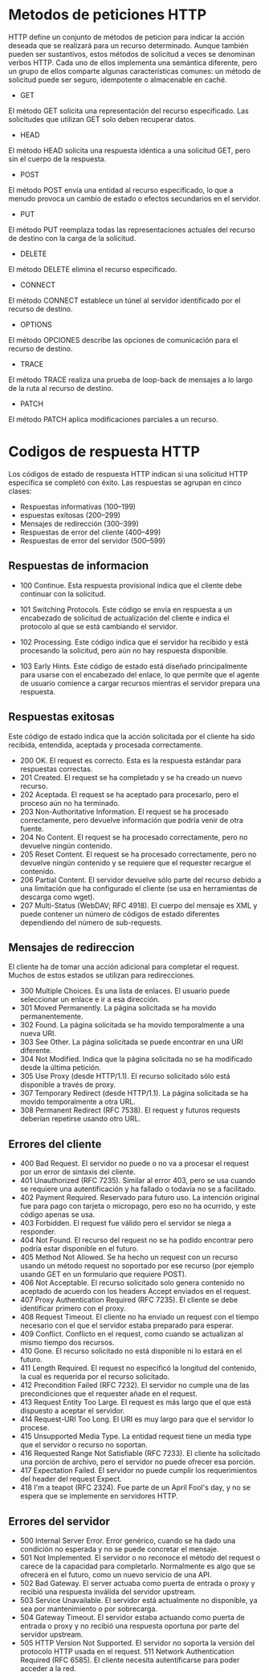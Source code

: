 # Metodos de peticiones HTTP

HTTP define un conjunto de métodos de peticion para indicar la acción deseada que se realizará para un recurso determinado. Aunque también pueden ser sustantivos, estos métodos de solicitud a veces se denominan verbos HTTP. Cada uno de ellos implementa una semántica diferente, pero un grupo de ellos comparte algunas características comunes: un método de solicitud puede ser seguro, idempotente o almacenable en caché.

- GET

El método GET solicita una representación del recurso especificado. Las solicitudes que utilizan GET solo deben recuperar datos.

- HEAD

El método HEAD solicita una respuesta idéntica a una solicitud GET, pero sin el cuerpo de la respuesta.

- POST

El método POST envía una entidad al recurso especificado, lo que a menudo provoca un cambio de estado o efectos secundarios en el servidor.

- PUT

El método PUT reemplaza todas las representaciones actuales del recurso de destino con la carga de la solicitud.

- DELETE

El método DELETE elimina el recurso especificado.

- CONNECT

El método CONNECT establece un túnel al servidor identificado por el recurso de destino.

- OPTIONS

El método OPCIONES describe las opciones de comunicación para el recurso de destino.

- TRACE

El método TRACE realiza una prueba de loop-back de mensajes a lo largo de la ruta al recurso de destino.

- PATCH

El método PATCH aplica modificaciones parciales a un recurso.

# Codigos de respuesta HTTP

Los códigos de estado de respuesta HTTP indican si una solicitud HTTP específica se completó con éxito. Las respuestas se agrupan en cinco clases:

- Respuestas informativas (100–199)
- espuestas exitosas (200–299)
- Mensajes de redirección (300–399)
- Respuestas de error del cliente (400–499)
- Respuestas de error del servidor (500–599)

## Respuestas de informacion

- 100 Continue.
Esta respuesta provisional indica que el cliente debe continuar con la solicitud.

- 101 Switching Protocols.
Este código se envía en respuesta a un encabezado de solicitud de actualización del cliente e indica el protocolo al que se está cambiando el servidor.

- 102 Processing.
Este código indica que el servidor ha recibido y está procesando la solicitud, pero aún no hay respuesta disponible.

- 103 Early Hints.
Este código de estado está diseñado principalmente para usarse con el encabezado del enlace, lo que permite que el agente de usuario comience a cargar recursos mientras el servidor prepara una respuesta.

## Respuestas exitosas

Este código de estado indica que la acción solicitada por el cliente ha sido recibida, entendida, aceptada y procesada correctamente.

- 200 OK. El request es correcto. Esta es la respuesta estándar para respuestas correctas.
- 201 Created. El request se ha completado y se ha creado un nuevo recurso.
- 202 Aceptada. El request se ha aceptado para procesarlo, pero el proceso aún no ha terminado.
- 203 Non-Authoritative Information. El request se ha procesado correctamente, pero devuelve información que podría venir de otra fuente.
- 204 No Content. El request se ha procesado correctamente, pero no devuelve ningún contenido.
- 205 Reset Content. El request se ha procesado correctamente, pero no devuelve ningún contenido y se requiere que el requester recargue el contenido.
- 206 Partial Content. El servidor devuelve sólo parte del recurso debido a una limitación que ha configurado el cliente (se usa en herramientas de descarga como wget).
- 207 Multi-Status (WebDAV; RFC 4918). El cuerpo del mensaje es XML y puede contener un número de códigos de estado diferentes dependiendo del número de sub-requests.

## Mensajes de redireccion

El cliente ha de tomar una acción adicional para completar el request. Muchos de estos estados se utilizan para redirecciones.

- 300 Multiple Choices. Es una lista de enlaces. El usuario puede seleccionar un enlace e ir a esa dirección.
- 301 Moved Permanently. La página solicitada se ha movido permanentemente.
- 302 Found. La página solicitada se ha movido temporalmente a una nueva URI.
- 303 See Other. La página solicitada se puede encontrar en una URI diferente.
- 304 Not Modified. Indica que la página solicitada no se ha modificado desde la última petición.
- 305 Use Proxy (desde HTTP/1.1). El recurso solicitado sólo está disponible a través de proxy.
- 307 Temporary Redirect (desde HTTP/1.1). La página solicitada se ha movido temporalmente a otra URL.
- 308 Permanent Redirect (RFC 7538). El request y futuros requests deberían repetirse usando otro URL.

## Errores del cliente

- 400 Bad Request. El servidor no puede o no va a procesar el request por un error de sintaxis del cliente.
- 401 Unauthorized (RFC 7235). Similar al error 403, pero se usa cuando se requiere una autentificación y ha fallado o todavía no se a facilitado.
- 402 Payment Required. Reservado para futuro uso. La intención original fue para pago con tarjeta o micropago, pero eso no ha ocurrido, y este código apenas se usa.
- 403 Forbidden. El request fue válido pero el servidor se niega a responder.
- 404 Not Found. El recurso del request no se ha podido encontrar pero podría estar disponible en el futuro.
- 405 Method Not Allowed. Se ha hecho un request con un recurso usando un método request no soportado por ese recurso (por ejemplo usando GET en un formulario que requiere POST).
- 406 Not Acceptable. El recurso solicitado solo genera contenido no aceptado de acuerdo con los headers Accept enviados en el request.
- 407 Proxy Authentication Required (RFC 7235). El cliente se debe identificar primero con el proxy.
- 408 Request Timeout. El cliente no ha enviado un request con el tiempo necesario con el que el servidor estaba preparado para esperar.
- 409 Conflict. Conflicto en el request, como cuando se actualizan al mismo tiempo dos recursos.
- 410 Gone. El recurso solicitado no está disponible ni lo estará en el futuro.
- 411 Length Required. El request no especificó la longitud del contenido, la cual es requerida por el recurso solicitado.
- 412 Precondition Failed (RFC 7232). El servidor no cumple una de las precondiciones que el requester añade en el request.
- 413 Request Entity Too Large. El request es más largo que el que está dispuesto a aceptar el servidor.
- 414 Request-URI Too Long. El URI es muy largo para que el servidor lo procese.
- 415 Unsupported Media Type. La entidad request tiene un media type que el servidor o recurso no soportan.
- 416 Requested Range Not Satisfiable (RFC 7233). El cliente ha solicitado una porción de archivo, pero el servidor no puede ofrecer esa porción.
- 417 Expectation Failed. El servidor no puede cumplir los requerimientos del header del request Expect.
- 418 I'm a teapot (RFC 2324). Fue parte de un April Fool's day, y no se espera que se implemente en servidores HTTP.

## Errores del servidor

- 500 Internal Server Error. Error genérico, cuando se ha dado una condición no esperada y no se puede concretar el mensaje.
- 501 Not Implemented. El servidor o no reconoce el método del request o carece de la capacidad para completarlo. Normalmente es algo que se ofrecerá en el futuro, como un nuevo servicio de una API.
- 502 Bad Gateway. El server actuaba como puerta de entrada o proxy y recibió una respuesta inválida del servidor upstream.
- 503 Service Unavailable. El servidor está actualmente no disponible, ya sea por mantenimiento o por sobrecarga.
- 504 Gateway Timeout. El servidor estaba actuando como puerta de entrada o proxy y no recibió una respuesta oportuna por parte del servidor upstream.
- 505 HTTP Version Not Supported. El servidor no soporta la versión del protocolo HTTP usada en el request.
511 Network Authentication Required (RFC 6585). El cliente necesita autentificarse para poder acceder a la red.

